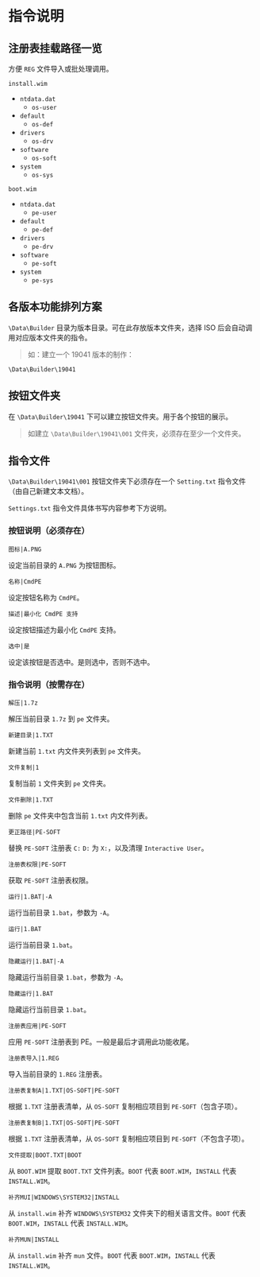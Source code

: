 # 指令说明

## 注册表挂载路径一览

方便 `REG` 文件导入或批处理调用。

`install.wim`
- `ntdata.dat`
  - `os-user`
- `default`
  - `os-def`
- `drivers`
  - `os-drv`
- `software`
  - `os-soft`
- `system`
  - `os-sys`

`boot.wim`
- `ntdata.dat`
  - `pe-user`
- `default`
  - `pe-def`
- `drivers`
  - `pe-drv`
- `software`
  - `pe-soft`
- `system`
  - `pe-sys`

## 各版本功能排列方案

`\Data\Builder` 目录为版本目录。可在此存放版本文件夹，选择 ISO 后会自动调用对应版本文件夹的指令。

> 如：建立一个 19041 版本的制作：

```
\Data\Builder\19041
```

## 按钮文件夹

在 `\Data\Builder\19041` 下可以建立按钮文件夹。用于各个按钮的展示。

> 如建立 `\Data\Builder\19041\001` 文件夹，必须存在至少一个文件夹。

## 指令文件

`\Data\Builder\19041\001` 按钮文件夹下必须存在一个 `Setting.txt` 指令文件（由自己新建文本文档）。

`Settings.txt` 指令文件具体书写内容参考下方说明。

### 按钮说明（必须存在）

```
图标|A.PNG
```
设定当前目录的 `A.PNG` 为按钮图标。

```
名称|CmdPE
```
设定按钮名称为 `CmdPE`。

```
描述|最小化 CmdPE 支持
```
设定按钮描述为最小化 `CmdPE` 支持。

```
选中|是
```
设定该按钮是否选中。是则选中，否则不选中。

### 指令说明（按需存在）

```
解压|1.7z
```
解压当前目录 `1.7z` 到 `pe` 文件夹。

```
新建目录|1.TXT
```
新建当前 `1.txt` 内文件夹列表到 `pe` 文件夹。

```
文件复制|1
```
复制当前 `1` 文件夹到 `pe` 文件夹。

```
文件删除|1.TXT
```
删除 `pe` 文件夹中包含当前 `1.txt` 内文件列表。

```
更正路径|PE-SOFT
```
替换 `PE-SOFT` 注册表 `C:` `D:` 为 `X:`，以及清理 `Interactive User`。

```
注册表权限|PE-SOFT
```
获取 `PE-SOFT` 注册表权限。

```
运行|1.BAT|-A
```
运行当前目录 `1.bat`，参数为 `-A`。

```
运行|1.BAT
```
运行当前目录 `1.bat`。

```
隐藏运行|1.BAT|-A
```
隐藏运行当前目录 `1.bat`，参数为 `-A`。

```
隐藏运行|1.BAT
```
隐藏运行当前目录 `1.bat`。

```
注册表应用|PE-SOFT
```
应用 `PE-SOFT` 注册表到 PE。一般是最后才调用此功能收尾。

```
注册表导入|1.REG
```
导入当前目录的 `1.REG` 注册表。

```
注册表复制A|1.TXT|OS-SOFT|PE-SOFT
```
根据 `1.TXT` 注册表清单，从 `OS-SOFT` 复制相应项目到 `PE-SOFT`（包含子项）。

```
注册表复制B|1.TXT|OS-SOFT|PE-SOFT
```
根据 `1.TXT` 注册表清单，从 `OS-SOFT` 复制相应项目到 `PE-SOFT`（不包含子项）。

```
文件提取|BOOT.TXT|BOOT
```
从 `BOOT.WIM` 提取 `BOOT.TXT` 文件列表。`BOOT` 代表 `BOOT.WIM`，`INSTALL` 代表 `INSTALL.WIM`。

```
补齐MUI|WINDOWS\SYSTEM32|INSTALL
```
从 `install.wim` 补齐 `WINDOWS\SYSTEM32` 文件夹下的相关语言文件。`BOOT` 代表 `BOOT.WIM`，`INSTALL` 代表 `INSTALL.WIM`。

```
补齐MUN|INSTALL
```

从 `install.wim` 补齐 `mun` 文件。`BOOT` 代表 `BOOT.WIM`，`INSTALL` 代表 `INSTALL.WIM`。
